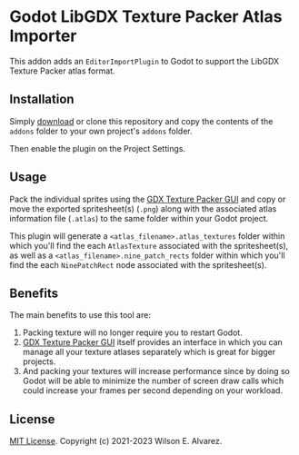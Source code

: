 # Godot LibGDX Texture Packer Atlas Importer

This addon adds an `EditorImportPlugin` to Godot to support the LibGDX Texture Packer atlas format.

## Installation

Simply [download](https://github.com/Rubonnek/godot-libgdx-texture-packer-atlas-importer/archive/refs/heads/main.zip) or clone this repository and copy the contents of the
`addons` folder to your own project's `addons` folder.

Then enable the plugin on the Project Settings.

## Usage

Pack the individual sprites using the [GDX Texture Packer GUI](https://github.com/crashinvaders/gdx-texture-packer-gui) and copy or move the exported spritesheet(s) (`.png`) along with the associated atlas information file (`.atlas`) to the same folder within your Godot project.

This plugin will generate a `<atlas_filename>.atlas_textures` folder within which you'll find the each `AtlasTexture` associated with the spritesheet(s), as well as a `<atlas_filename>.nine_patch_rects` folder within which you'll find the each `NinePatchRect` node associated with the spritesheet(s).

## Benefits

The main benefits to use this tool are:

1. Packing texture will no longer require you to restart Godot.
2. [GDX Texture Packer GUI](https://github.com/crashinvaders/gdx-texture-packer-gui) itself provides an interface in which you can manage all your texture atlases separately which is great for bigger projects.
3. And packing your textures will increase performance since by doing so Godot will be able to minimize the number of screen draw calls which could increase your frames per second depending on your workload.

## License

[MIT License](LICENSE). Copyright (c) 2021-2023 Wilson E. Alvarez.
